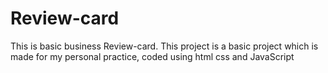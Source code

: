 # Review-card
This is basic business Review-card. 
This project is a basic project which is made for my personal practice, coded using html css and JavaScript

